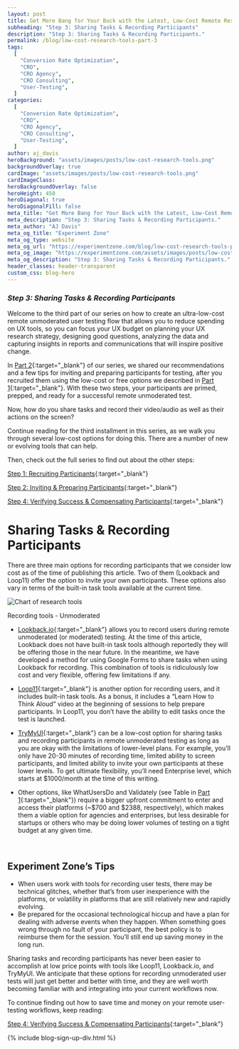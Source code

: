 ```yaml
---
layout: post
title: Get More Bang for Your Buck with the Latest, Low-Cost Remote Research Tools
subheading: "Step 3: Sharing Tasks & Recording Participants"
description: "Step 3: Sharing Tasks & Recording Participants."
permalink: /blog/low-cost-research-tools-part-3
tags:
  [
    "Conversion Rate Optimization",
    "CRO",
    "CRO Agency",
    "CRO Consulting",
    "User-Testing",
  ]
categories:
  [
    "Conversion Rate Optimization",
    "CRO",
    "CRO Agency",
    "CRO Consulting",
    "User-Testing",
  ]
author: aj_davis
heroBackground: "assets/images/posts/low-cost-research-tools.png"
backgroundOverlay: true
cardImage: "assets/images/posts/low-cost-research-tools.png"
cardImageClass:
heroBackgroundOverlay: false
heroHeight: 450
heroDiagonal: true
heroDiagonalFill: false
meta_title: "Get More Bang for Your Buck with the Latest, Low-Cost Remote Research Tools"
meta_description: "Step 3: Sharing Tasks & Recording Participants."
meta_author: "AJ Davis"
meta_og_title: "Experiment Zone"
meta_og_type: website
meta_og_url: "https://experimentzone.com/blog/low-cost-research-tools-part-1"
meta_og_image: "https://experimentzone.com/assets/images/posts/low-cost-research-tools.png"
meta_og_description: "Step 3: Sharing Tasks & Recording Participants."
header_classes: header-transparent
custom_css: blog-hero
---
```


<style>@media (min-width: 768px) {.hero-image .hero-text h1 {font-size: 3.5rem}} .hero-image .hero-text h1 {font-size: 2.7rem;} .content p img {margin: 20px 0 20px 0}</style>

### _Step 3: Sharing Tasks & Recording Participants_

Welcome to the third part of our series on how to create an ultra-low-cost remote unmoderated user testing flow that allows you to reduce spending on UX tools, so you can focus your UX budget on planning your UX research strategy, designing good questions, analyzing the data and capturing insights in reports and communications that will inspire positive change.

In [Part 2](/blog/low-cost-research-tools-part-2){:target="\_blank"} of our series, we shared our recommendations and a few tips for inviting and preparing participants for testing, after you recruited them using the low-cost or free options we described in [Part 1](/blog/low-cost-research-tools-part-1){:target="\_blank"}. With these two steps, your participants are primed, prepped, and ready for a successful remote unmoderated test.

Now, how do you share tasks and record their video/audio as well as their actions on the screen?

Continue reading for the third installment in this series, as we walk you through several low-cost options for doing this. There are a number of new or evolving tools that can help.

Then, check out the full series to find out about the other steps:

[Step 1: Recruiting Participants](/blog/low-cost-research-tools-part-1){:target="\_blank"}

[Step 2: Inviting & Preparing Participants](/blog/low-cost-research-tools-part-2){:target="\_blank"}

[Step 4: Verifying Success & Compensating Participants](/blog/low-cost-research-tools-part-4){:target="\_blank"}

# Sharing Tasks & Recording Participants

There are three main options for recording participants that we consider low cost as of the time of publishing this article. Two of them (Lookback and Loop11) offer the option to invite your own participants. These options also vary in terms of the built-in task tools available at the current time.

<p><img src="../../assets/images/posts/research-tools-price.png" alt="Chart of research tools"></p>

Recording tools - Unmoderated

- [Lookback.io](https://lookback.io/){:target="\_blank"} allows you to record users during remote unmoderated (or moderated) testing. At the time of this article, Lookback does not have built-in task tools although reportedly they will be offering those in the near future. In the meantime, we have developed a method for using Google Forms to share tasks when using Lookback for recording. This combination of tools is ridiculously low cost and very flexible, offering few limitations if any.

- [Loop11](https://www.loop11.com/){:target="\_blank"} is another option for recording users, and it includes built-in task tools. As a bonus, it includes a “Learn How to Think Aloud” video at the beginning of sessions to help prepare participants. In Loop11, you don’t have the ability to edit tasks once the test is launched.

- [TryMyUI](https://www.trymyui.com/){:target="\_blank"} can be a low-cost option for sharing tasks and recording participants in remote unmoderated testing as long as you are okay with the limitations of lower-level plans. For example, you’ll only have 20-30 minutes of recording time, limited ability to screen participants, and limited ability to invite your own participants at these lower levels. To get ultimate flexibility, you’ll need Enterprise level, which starts at $1000/month at the time of this writing.

- Other options, like WhatUsersDo and Validately (see Table in [Part 1](/blog/low-cost-research-tools-part-1){:target="\_blank"}) require a bigger upfront commitment to enter and access their platforms (~$700 and $2388, respectively), which makes them a viable option for agencies and enterprises, but less desirable for startups or others who may be doing lower volumes of testing on a tight budget at any given time.

<br>

## Experiment Zone’s Tips

- When users work with tools for recording user tests, there may be technical glitches, whether that’s from user inexperience with the platforms, or volatility in platforms that are still relatively new and rapidly evolving.
- Be prepared for the occasional technological hiccup and have a plan for dealing with adverse events when they happen. When something goes wrong through no fault of your participant, the best policy is to reimburse them for the session. You’ll still end up saving money in the long run.

Sharing tasks and recording participants has never been easier to accomplish at low price points with tools like Loop11, Lookback.io, and TryMyUI. We anticipate that these options for recording unmoderated user tests will just get better and better with time, and they are well worth becoming familiar with and integrating into your current workflows now.

To continue finding out how to save time and money on your remote user-testing workflows, keep reading:

[Step 4: Verifying Success & Compensating Participants](/blog/low-cost-research-tools-part-4){:target="\_blank"}

{% include blog-sign-up-div.html %}
